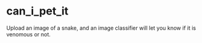 # can_i_pet_it
Upload an image of a snake, and an image classifier will let you know if it is venomous or not.
